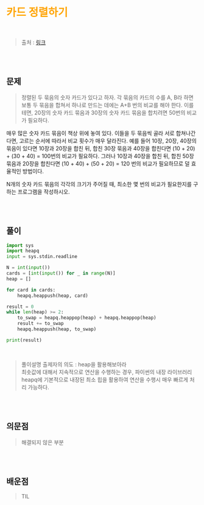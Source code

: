 <br/><Br>

<span style = "color:orange">

# 카드 정렬하기
</span>
<br>

> 출처 : [링크](https://www.acmicpc.net/problem/1715)


<br/><br>

## 문제

> 정렬된 두 묶음의 숫자 카드가 있다고 하자. 각 묶음의 카드의 수를 A, B라 하면 보통 두 묶음을 합쳐서 하나로 만드는 데에는 A+B 번의 비교를 해야 한다. 이를테면, 20장의 숫자 카드 묶음과 30장의 숫자 카드 묶음을 합치려면 50번의 비교가 필요하다.

매우 많은 숫자 카드 묶음이 책상 위에 놓여 있다. 이들을 두 묶음씩 골라 서로 합쳐나간다면, 고르는 순서에 따라서 비교 횟수가 매우 달라진다. 예를 들어 10장, 20장, 40장의 묶음이 있다면 10장과 20장을 합친 뒤, 합친 30장 묶음과 40장을 합친다면 (10 + 20) + (30 + 40) = 100번의 비교가 필요하다. 그러나 10장과 40장을 합친 뒤, 합친 50장 묶음과 20장을 합친다면 (10 + 40) + (50 + 20) = 120 번의 비교가 필요하므로 덜 효율적인 방법이다.

N개의 숫자 카드 묶음의 각각의 크기가 주어질 때, 최소한 몇 번의 비교가 필요한지를 구하는 프로그램을 작성하시오.

<br/><br>

## 풀이

```python
import sys
import heapq
input = sys.stdin.readline

N = int(input())
cards = [int(input()) for _ in range(N)]
heap = []

for card in cards:
    heapq.heappush(heap, card)

result = 0
while len(heap) >= 2:
    to_swap = heapq.heappop(heap) + heapq.heappop(heap)
    result += to_swap
    heapq.heappush(heap, to_swap)

print(result)
```
<br>

> 풀이설명
> 출제자의 의도 : heap을 활용해보아라  
> 최솟값에 대해서 지속적으로 연산을 수행하는 경우, 파이썬의 내장 라이브러리 heapq에 기본적으로 내장된 최소 힙을 활용하여 연산을 수행시 매우 빠르게 처리 가능하다.


<br/><br>


## 의문점
> 해결되지 않은 부분


<br/><br>


## 배운점
> TIL

